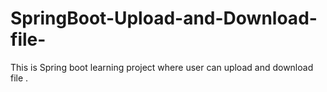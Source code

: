 # SpringBoot-Upload-and-Download-file-
This is Spring boot learning project where user can upload and download file .
